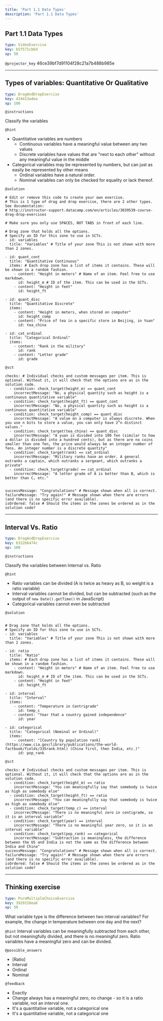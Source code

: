 ```yaml
---
title: 'Part 1.1 Data Types'
description: 'Part 1.1 Data Types'
---
```


## Part 1.1 Data Types

```yaml
type: VideoExercise
key: b5f571cb6d
xp: 50
```

`@projector_key`
46ce39bf7d91104f28c21a7b488b985e

---

## Types of variables: Quantitative Or Qualitative 

```yaml
type: DragAndDropExercise
key: 424413adea
xp: 100
```

<!-- Guidelines for contexts: https://instructor-support.datacamp.com/en/articles/2375526-course-coding-exercises. -->

`@instructions`
<!-- Guidelines for instructions https://instructor-support.datacamp.com/en/articles/2375526-course-coding-exercises. -->
Classify the variables

`@hint`
<!-- Examples of good hints: https://instructor-support.datacamp.com/en/articles/2379164-hints-best-practices. -->
- Quantitative variables are numbers
  - Continuous variables have a meaningful value between any two values
  - Discrete variables have values that are "next to each other" without any meaningful value in the middle
- Categorical variables may be represented by numbers, but can just as easily be represented by other means
  - Ordinal variables have a natural order. 
  - Nominal variables can only be checked for equality or lack thereof.

`@solution`
```{python}
# Edit or remove this code to create your own exercise.
# This is 1 type of drag and drop exercise, there are 2 other types. See documentation:
# http://instructor-support.datacamp.com/en/articles/3039539-course-drag-drop-exercises

# Make sure you only use SPACES, NOT TABS in front of each line.

# Drag zone that holds all the options.
# Specify an ID for this zone to use in SCTs.
- id: variables
  title: "Variables" # Title of your zone This is not shown with more than 2 zones.

- id: quant_cont
  title: "Quantitative Continuous"
  items: # Each drop zone has a list of items it contains. These will be shown in a random fashion.
    - content: "Height in meters" # Name of an item. Feel free to use markdown.
      id: height_m # ID of the item. This can be used in the SCTs.
    - content: "Height in feet"
      id: height_ft

- id: quant_disc
  title: "Quantitative Discrete"
  items:
    - content: "Height in meters, when stored on computer"
      id: height_comp
    - content: "Price of tea in a specific store in Beijing, in Yuan"
      id: tea_china
      
- id: cat_ordinal
  title: "Categorical Ordinal"
  items:
    - content: "Rank in the military"
      id: rank
    - content: "Letter grade"
      id: grade

```

`@sct`
```{python}
checks: # Individual checks and custom messages per item. This is optional. Without it, it will check that the options are as in the solution code.
  - condition: check_target(height_m) == quant_cont 
    incorrectMessage: "No, a physical quantity such as height is a continuous quantitative variable" 
  - condition: check_target(height_ft) == quant_cont 
    incorrectMessage: "No, a physical quantity such as height is a continuous quantitative variable"    
  - condition: check_target(height_comp) == quant_disc 
    incorrectMessage: "A value on a computer is always discrete. When you use n bits to store a value, you can only have 2^n distinct values."         
  - condition: check_target(tea_china) == quant_disc
    incorrectMessage: "A yuan is divided into 100 fen (similar to how a dollar is divided into a hundred cents), but as there are no coins smaller than one fen, the price would always be an integer number of fens. An integer number is a discrete quantity"
  - condition: check_target(rank) == cat_ordinal
    incorrectMessage: "Military ranks have an order. A general outranks a captain, which outranks a sergeant, which outranks a private"
  - condition: check_target(grade) == cat_ordinal
    incorrectMessage: "A letter grade of A is better than B, which is better than C, etc."

    
successMessage: "Congratulations" # Message shown when all is correct.
failureMessage: "Try again!" # Message shown when there are errors (and there is no specific error available).
isOrdered: false # Should the items in the zones be ordered as in the solution code?
```

---

## Interval Vs. Ratio

```yaml
type: DragAndDropExercise
key: 6322b6474c
xp: 100
```

<!-- Guidelines for contexts: https://instructor-support.datacamp.com/en/articles/2375526-course-coding-exercises. -->

`@instructions`
<!-- Guidelines for instructions https://instructor-support.datacamp.com/en/articles/2375526-course-coding-exercises. -->
Classify the variables between Internal vs. Ratio

`@hint`
- Ratio variables can be divided (A is twice as heavy as B, so weight is a ratio variable)
- Interval variables cannot be divided, but can be subtracted (such as the output of `new Date().getTime()` in JavaScript)
- Categorical variables cannot even be subtracted

`@solution`
```{python}

# Drag zone that holds all the options.
# Specify an ID for this zone to use in SCTs.
- id: variables
  title: "Variables" # Title of your zone This is not shown with more than 2 zones.

- id: ratio
  title: "Ratio"
  items: # Each drop zone has a list of items it contains. These will be shown in a random fashion.
    - content: "Height in meters" # Name of an item. Feel free to use markdown.
      id: height_m # ID of the item. This can be used in the SCTs.
    - content: "Height in feet"
      id: height_ft

- id: interval
  title: "Interval"
  items:
    - content: "Temperature in Centrigrade"
      id: temp_c
    - content: "Year that a country gained independence"
      id: year
      
- id: categorical
  title: "Categorical (Nominal or Ordinal)"
  items:
    - content: "[Country by population rank](https://www.cia.gov/library/publications/the-world-factbook/fields/335rank.html) (China first, then India, etc.)"
      id: pop_rank
```

`@sct`
```{python}
checks: # Individual checks and custom messages per item. This is optional. Without it, it will check that the options are as in the solution code.
  - condition: check_target(height_m) == ratio 
    incorrectMessage: "You can meaningfully say that somebody is twice as high as somebody else"
  - condition: check_target(height_ft) == ratio 
    incorrectMessage: "You can meaningfully say that somebody is twice as high as somebody else"
  - condition: check_target(temp_c) == interval 
    incorrectMessage: "There is no meaningful zero in centigrade, so it is an interval variable"
  - condition: check_target(year) == interval 
    incorrectMessage: "There is no meaningful year zero, so it is an interval variable"    
  - condition: check_target(pop_rank) == categorical 
    incorrectMessage: "Subtraction is meaningless, the difference between the US and India is not the same as the difference between India and China"    
successMessage: "Congratulations" # Message shown when all is correct.
failureMessage: "Try again!" # Message shown when there are errors (and there is no specific error available).
isOrdered: false # Should the items in the zones be ordered as in the solution code?
```

---

## Thinking exercise

```yaml
type: PureMultipleChoiceExercise
key: 3929158ea6
xp: 50
```

What variable type is the difference between two interval variables? For example, the change in temperature between one day and the next?

`@hint`
Interval variables can be meaningfully subtracted from each other, but not meaningfully divided, and there is no meaningful zero. Ratio variables have a meaningful zero and can be divided.

`@possible_answers`
- [Ratio]
- Interval
- Ordinal
- Nominal

`@feedback`
<!-- Examples of good feedback messages: https://instructor-support.datacamp.com/en/articles/2299773-exercise-success-messages.  -->
- Exactly
- Change always has a meaningful zero, no change - so it is a ratio variable, not an interval one.
- It's a quantitative variable, not a categorical one
- It's a quantitative variable, not a categorical one
